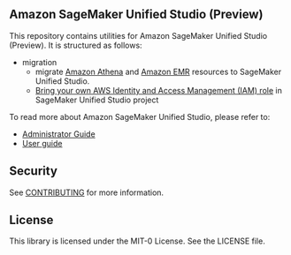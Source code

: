 ## Amazon SageMaker Unified Studio (Preview)
This repository contains utilities for Amazon SageMaker Unified Studio (Preview). It is structured as follows:
- migration 
    - migrate [Amazon Athena](https://github.com/aws/Unified-Studio-for-Amazon-Sagemaker/tree/main/migration/athena) and [Amazon EMR](https://github.com/aws/Unified-Studio-for-Amazon-Sagemaker/tree/main/migration/emr) resources to SageMaker Unified Studio. 
    - [Bring your own AWS Identity and Access Management (IAM) role](https://github.com/aws/Unified-Studio-for-Amazon-Sagemaker/tree/main/migration/bring-your-own-role) in SageMaker Unified Studio project

To read more about Amazon SageMaker Unified Studio, please refer to:
- [Administrator Guide](https://docs.aws.amazon.com/sagemaker-unified-studio/latest/adminguide/what-is-sagemaker-unified-studio.html)
- [User guide](https://docs.aws.amazon.com/sagemaker-unified-studio/latest/userguide/what-is-sagemaker-unified-studio.html)

## Security

See [CONTRIBUTING](CONTRIBUTING.md#security-issue-notifications) for more information.

## License

This library is licensed under the MIT-0 License. See the LICENSE file.

